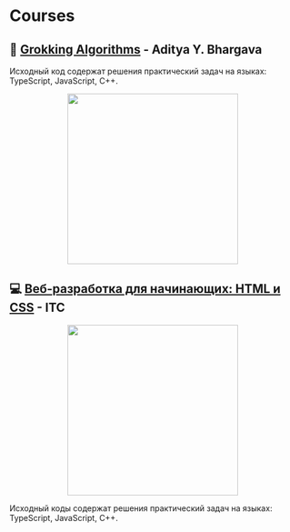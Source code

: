 # Courses
## 📕 [Grokking Algorithms](https://www.manning.com/books/grokking-algorithms) - Aditya Y. Bhargava
Исходный код содержат решения практический задач на языках: TypeScript, JavaScript, C++.

<p align="center">
    <img src="https://images.manning.com/360/480/resize/book/3/0b325da-eb26-4e50-8a2a-46042c647083/Bhargava-Algorithms_hires.png" height="300px">
</p>

## 💻 [Веб-разработка для начинающих: HTML и CSS](https://stepik.org/course/38218/promo) - ITC
<p align="center">
    <img src="https://cdn.stepik.net/media/cache/images/courses/38218/cover_S6lejZQ/dae8f6081745ac5e843df1a60f670209.png" height="300px">
</p>
Исходный коды содержат решения практический задач на языках: TypeScript, JavaScript, C++.
